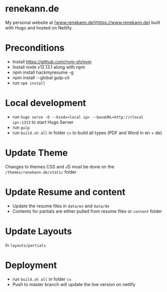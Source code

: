 # renekann.de

My personal website at [www.renekann.de](https://www.renekann.de) built with Hugo and hosted on Netlify.

# Preconditions
- Install https://github.com/nvm-sh/nvm
- Install node v12.13.1 along with npm
- npm install hackmyresume -g
- npm install --global gulp-cli
- run `npm install`

# Local development
- run `hugo serve -D --bind=<local ip> --baseURL=http://<local ip>:1313` to  start Hugo Server
- run `gulp`
- run `build.sh all` in folder `cv` to build all types (PDF and Word in en + de)

# Update Theme
Changes to themes CSS and JS must be done on the `/themes/renekann.de/static` folder

# Update Resume and content
- Update the resume files in `data/en` and `data/de`
- Contents for partials are either pulled from resume files or `content` folder

# Update Layouts
In `layouts/partials`

# Deployment
- run `build.sh all` in folder `cv`
- Push to master branch will update the live version on netlify
